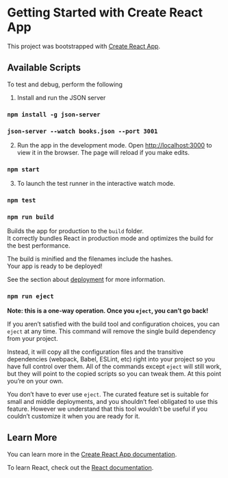 # Getting Started with Create React App

This project was bootstrapped with [Create React App](https://github.com/facebook/create-react-app).

## Available Scripts

To test and debug, perform the following

1. Install and run the JSON server
### `npm install -g json-server`
### `json-server --watch books.json --port 3001` 

2. Run the app in the development mode. Open [http://localhost:3000](http://localhost:3000) to view it in the browser. The page will reload if you make edits.
### `npm start`

3. To launch the test runner in the interactive watch mode.
### `npm test`




### `npm run build`

Builds the app for production to the `build` folder.\
It correctly bundles React in production mode and optimizes the build for the best performance.

The build is minified and the filenames include the hashes.\
Your app is ready to be deployed!

See the section about [deployment](https://facebook.github.io/create-react-app/docs/deployment) for more information.

### `npm run eject`

**Note: this is a one-way operation. Once you `eject`, you can’t go back!**

If you aren’t satisfied with the build tool and configuration choices, you can `eject` at any time. This command will remove the single build dependency from your project.

Instead, it will copy all the configuration files and the transitive dependencies (webpack, Babel, ESLint, etc) right into your project so you have full control over them. All of the commands except `eject` will still work, but they will point to the copied scripts so you can tweak them. At this point you’re on your own.

You don’t have to ever use `eject`. The curated feature set is suitable for small and middle deployments, and you shouldn’t feel obligated to use this feature. However we understand that this tool wouldn’t be useful if you couldn’t customize it when you are ready for it.

## Learn More

You can learn more in the [Create React App documentation](https://facebook.github.io/create-react-app/docs/getting-started).

To learn React, check out the [React documentation](https://reactjs.org/).
